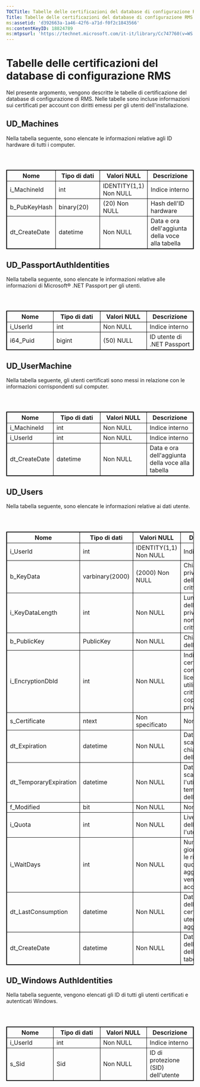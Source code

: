 ```yaml
---
TOCTitle: Tabelle delle certificazioni del database di configurazione RMS
Title: Tabelle delle certificazioni del database di configurazione RMS
ms:assetid: 'd392663a-1a46-42f6-a71d-f0f2c1843566'
ms:contentKeyID: 18824789
ms:mtpsurl: 'https://technet.microsoft.com/it-it/library/Cc747760(v=WS.10)'
---
```


Tabelle delle certificazioni del database di configurazione RMS
===============================================================

Nel presente argomento, vengono descritte le tabelle di certificazione del database di configurazione di RMS. Nelle tabelle sono incluse informazioni sui certificati per account con diritti emessi per gli utenti dell'installazione.

UD\_Machines
------------

Nella tabella seguente, sono elencate le informazioni relative agli ID hardware di tutti i computer.

###  

 
<table style="border:1px solid black;">
<colgroup>
<col width="25%" />
<col width="25%" />
<col width="25%" />
<col width="25%" />
</colgroup>
<thead>
<tr class="header">
<th style="border:1px solid black;" >Nome</th>
<th style="border:1px solid black;" >Tipo di dati</th>
<th style="border:1px solid black;" >Valori NULL</th>
<th style="border:1px solid black;" >Descrizione</th>
</tr>
</thead>
<tbody>
<tr class="odd">
<td style="border:1px solid black;">i_MachineId</td>
<td style="border:1px solid black;">int</td>
<td style="border:1px solid black;">IDENTITY(1,1) Non NULL</td>
<td style="border:1px solid black;">Indice interno</td>
</tr>
<tr class="even">
<td style="border:1px solid black;">b_PubKeyHash</td>
<td style="border:1px solid black;">binary(20)</td>
<td style="border:1px solid black;">(20) Non NULL</td>
<td style="border:1px solid black;">Hash dell'ID hardware</td>
</tr>
<tr class="odd">
<td style="border:1px solid black;">dt_CreateDate</td>
<td style="border:1px solid black;">datetime</td>
<td style="border:1px solid black;">Non NULL</td>
<td style="border:1px solid black;">Data e ora dell'aggiunta della voce alla tabella</td>
</tr>
</tbody>
</table>
  
UD\_PassportAuthIdentities  
--------------------------
  
Nella tabella seguente, sono elencate le informazioni relative alle informazioni di Microsoft® .NET Passport per gli utenti.
  
###  

 
<table style="border:1px solid black;">
<colgroup>
<col width="25%" />
<col width="25%" />
<col width="25%" />
<col width="25%" />
</colgroup>
<thead>
<tr class="header">
<th style="border:1px solid black;" >Nome</th>
<th style="border:1px solid black;" >Tipo di dati</th>
<th style="border:1px solid black;" >Valori NULL</th>
<th style="border:1px solid black;" >Descrizione</th>
</tr>
</thead>
<tbody>
<tr class="odd">
<td style="border:1px solid black;">i_UserId</td>
<td style="border:1px solid black;">int</td>
<td style="border:1px solid black;">Non NULL</td>
<td style="border:1px solid black;">Indice interno</td>
</tr>
<tr class="even">
<td style="border:1px solid black;">i64_Puid</td>
<td style="border:1px solid black;">bigint</td>
<td style="border:1px solid black;">(50) NULL</td>
<td style="border:1px solid black;">ID utente di .NET Passport</td>
</tr>
</tbody>
</table>
  
UD\_UserMachine  
---------------
  
Nella tabella seguente, gli utenti certificati sono messi in relazione con le informazioni corrispondenti sul computer.
  
###  

 
<table style="border:1px solid black;">
<colgroup>
<col width="25%" />
<col width="25%" />
<col width="25%" />
<col width="25%" />
</colgroup>
<thead>
<tr class="header">
<th style="border:1px solid black;" >Nome</th>
<th style="border:1px solid black;" >Tipo di dati</th>
<th style="border:1px solid black;" >Valori NULL</th>
<th style="border:1px solid black;" >Descrizione</th>
</tr>
</thead>
<tbody>
<tr class="odd">
<td style="border:1px solid black;">i_MachineId</td>
<td style="border:1px solid black;">int</td>
<td style="border:1px solid black;">Non NULL</td>
<td style="border:1px solid black;">Indice interno</td>
</tr>
<tr class="even">
<td style="border:1px solid black;">i_UserId</td>
<td style="border:1px solid black;">int</td>
<td style="border:1px solid black;">Non NULL</td>
<td style="border:1px solid black;">Indice interno</td>
</tr>
<tr class="odd">
<td style="border:1px solid black;">dt_CreateDate</td>
<td style="border:1px solid black;">datetime</td>
<td style="border:1px solid black;">Non NULL</td>
<td style="border:1px solid black;">Data e ora dell'aggiunta della voce alla tabella</td>
</tr>
</tbody>
</table>
  
UD\_Users  
---------
  
Nella tabella seguente, sono elencate le informazioni relative ai dati utente.
  
###  

 
<table style="border:1px solid black;">
<colgroup>
<col width="25%" />
<col width="25%" />
<col width="25%" />
<col width="25%" />
</colgroup>
<thead>
<tr class="header">
<th style="border:1px solid black;" >Nome</th>
<th style="border:1px solid black;" >Tipo di dati</th>
<th style="border:1px solid black;" >Valori NULL</th>
<th style="border:1px solid black;" >Descrizione</th>
</tr>
</thead>
<tbody>
<tr class="odd">
<td style="border:1px solid black;">i_UserId</td>
<td style="border:1px solid black;">int</td>
<td style="border:1px solid black;">IDENTITY(1,1) Non NULL</td>
<td style="border:1px solid black;">Indice interno</td>
</tr>
<tr class="even">
<td style="border:1px solid black;">b_KeyData</td>
<td style="border:1px solid black;">varbinary(2000)</td>
<td style="border:1px solid black;">(2000) Non NULL</td>
<td style="border:1px solid black;">Chiave privata/pubblica dell'utente crittografata</td>
</tr>
<tr class="odd">
<td style="border:1px solid black;">i_KeyDataLength</td>
<td style="border:1px solid black;">int</td>
<td style="border:1px solid black;">Non NULL</td>
<td style="border:1px solid black;">Lunghezza della chiave privata/pubblica non crittografata</td>
</tr>
<tr class="even">
<td style="border:1px solid black;">b_PublicKey</td>
<td style="border:1px solid black;">PublicKey</td>
<td style="border:1px solid black;">Non NULL</td>
<td style="border:1px solid black;">Chiave pubblica dell'utente</td>
</tr>
<tr class="odd">
<td style="border:1px solid black;">i_EncryptionDbId</td>
<td style="border:1px solid black;">int</td>
<td style="border:1px solid black;">Non NULL</td>
<td style="border:1px solid black;">Indice al certificato concessore di licenze utilizzato per crittografare la coppia chiave privata/pubblica</td>
</tr>
<tr class="even">
<td style="border:1px solid black;">s_Certificate</td>
<td style="border:1px solid black;">ntext</td>
<td style="border:1px solid black;">Non specificato</td>
<td style="border:1px solid black;">Non utilizzato</td>
</tr>
<tr class="odd">
<td style="border:1px solid black;">dt_Expiration</td>
<td style="border:1px solid black;">datetime</td>
<td style="border:1px solid black;">Non NULL</td>
<td style="border:1px solid black;">Data di scadenza della chiave dell'utente</td>
</tr>
<tr class="even">
<td style="border:1px solid black;">dt_TemporaryExpiration</td>
<td style="border:1px solid black;">datetime</td>
<td style="border:1px solid black;">Non NULL</td>
<td style="border:1px solid black;">Data e ora di scadenza per l'utilizzo temporaneo della chiave</td>
</tr>
<tr class="odd">
<td style="border:1px solid black;">f_Modified</td>
<td style="border:1px solid black;">bit</td>
<td style="border:1px solid black;">Non NULL</td>
<td style="border:1px solid black;">Non utilizzato</td>
</tr>
<tr class="even">
<td style="border:1px solid black;">i_Quota</td>
<td style="border:1px solid black;">int</td>
<td style="border:1px solid black;">Non NULL</td>
<td style="border:1px solid black;">Livello corrente della quota per l'utente</td>
</tr>
<tr class="odd">
<td style="border:1px solid black;">i_WaitDays</td>
<td style="border:1px solid black;">int</td>
<td style="border:1px solid black;">Non NULL</td>
<td style="border:1px solid black;">Numero di giorni prima che le richieste di quote aggiuntive vengano accettate</td>
</tr>
<tr class="even">
<td style="border:1px solid black;">dt_LastConsumption</td>
<td style="border:1px solid black;">datetime</td>
<td style="border:1px solid black;">Non NULL</td>
<td style="border:1px solid black;">Data e ora dell'ultima certificazione utente aggiuntiva</td>
</tr>
<tr class="odd">
<td style="border:1px solid black;">dt_CreateDate</td>
<td style="border:1px solid black;">datetime</td>
<td style="border:1px solid black;">Non NULL</td>
<td style="border:1px solid black;">Data e ora dell'aggiunta della voce alla tabella</td>
</tr>
</tbody>
</table>
  
UD\_Windows AuthIdentities  
--------------------------
  
Nella tabella seguente, vengono elencati gli ID di tutti gli utenti certificati e autenticati Windows.
  
###  

 
<table style="border:1px solid black;">
<colgroup>
<col width="25%" />
<col width="25%" />
<col width="25%" />
<col width="25%" />
</colgroup>
<thead>
<tr class="header">
<th style="border:1px solid black;" >Nome</th>
<th style="border:1px solid black;" >Tipo di dati</th>
<th style="border:1px solid black;" >Valori NULL</th>
<th style="border:1px solid black;" >Descrizione</th>
</tr>
</thead>
<tbody>
<tr class="odd">
<td style="border:1px solid black;">i_UserId</td>
<td style="border:1px solid black;">int</td>
<td style="border:1px solid black;">Non NULL</td>
<td style="border:1px solid black;">Indice interno</td>
</tr>
<tr class="even">
<td style="border:1px solid black;">s_Sid</td>
<td style="border:1px solid black;">Sid</td>
<td style="border:1px solid black;">Non NULL</td>
<td style="border:1px solid black;">ID di protezione (SID) dell'utente</td>
</tr>
</tbody>
</table>
